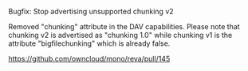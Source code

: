 Bugfix: Stop advertising unsupported chunking v2

Removed "chunking" attribute in the DAV capabilities.
Please note that chunking v2 is advertised as "chunking 1.0" while
chunking v1 is the attribute "bigfilechunking" which is already false.

https://github.com/owncloud/mono/reva/pull/145
